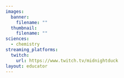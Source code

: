 ```yaml
---
images:
  banner:
    filename: ""
  thumbnail:
    filename: ""
sciences:
  - chemistry
streaming_platforms:
  twitch:
    url: https://www.twitch.tv/midnightduck
layout: educator
---
```

